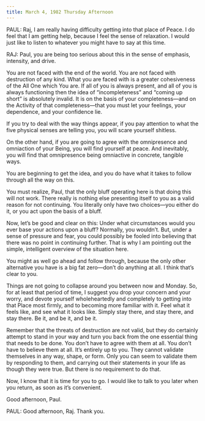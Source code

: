 ```yaml
---
title: March 4, 1982 Thursday Afternoon
---
```


PAUL: Raj, I am really having difficulty getting into that place of Peace. I do
feel that I am getting help, because I feel the sense of relaxation. I would
just like to listen to whatever you might have to say at this time.

RAJ: Paul, you are being too serious about this in the sense of emphasis,
intensity, and drive.

You are not faced with the end of the world. You are not faced with destruction
of any kind. What you are faced with is a greater cohesiveness of the All One
which You are. If all of you is always present, and all of you is always
functioning then the idea of “incompleteness” and “coming up short” is
absolutely invalid. It is on the basis of your completeness—and on the Activity
of that completeness—that you must let your feelings, your dependence, and your
confidence lie.

If you try to deal with the way things appear, if you pay attention to what the
five physical senses are telling you, you will scare yourself shitless.

On the other hand, if you are going to agree with the omnipresence and
omniaction of your Being, you will find yourself at peace. And inevitably, you
will find that omnipresence being omniactive in concrete, tangible ways.

You are beginning to get the idea, and you do have what it takes to follow
through all the way on this.

You must realize, Paul, that the only bluff operating here is that doing this
will not work. There really is nothing else presenting itself to you as a valid
reason for not continuing. You literally only have two choices—you either do
it, or you act upon the basis of a bluff.

Now, let’s be good and clear on this: Under what circumstances would you ever
base your actions upon a bluff? Normally, you wouldn’t. But, under a sense of
pressure and fear, you could possibly be fooled into believing that there was
no point in continuing further. That is why I am pointing out the simple,
intelligent overview of the situation here.

You might as well go ahead and follow through, because the only other
alternative you have is a big fat zero—don’t do anything at all. I think that’s
clear to you.

Things are not going to collapse around you between now and Monday. So, for at
least that period of time, I suggest you drop your concern and your worry, and
devote yourself wholeheartedly and completely to getting into that Place most
firmly, and to becoming more familiar with it. Feel what it feels like, and see
what it looks like. Simply stay there, and stay there, and stay there. Be it,
and be it, and be it.

Remember that the threats of destruction are not valid, but they do certainly
attempt to stand in your way and turn you back from the one essential thing
that needs to be done. You don’t have to agree with them at all. You don’t have
to believe them at all. It’s entirely up to you. They cannot validate
themselves in any way, shape, or form. Only you can seem to validate them by
responding to them, and carrying out their statements in your life as though
they were true. But there is no requirement to do that.

Now, I know that it is time for you to go. I would like to talk to you later
when you return, as soon as it’s convenient.

Good afternoon, Paul.

PAUL: Good afternoon, Raj. Thank you.

